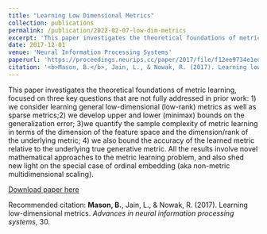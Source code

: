 ```yaml
---
title: "Learning Low Dimensional Metrics"
collection: publications
permalink: /publication/2022-02-07-low-dim-metrics
excerpt: 'This paper investigates the theoretical foundations of metric learning.'
date: 2017-12-01
venue: 'Neural Information Processing Systems'
paperurl: 'https://proceedings.neurips.cc/paper/2017/file/f12ee9734e1edf70ed02d9829018b3d9-Paper.pdf'
citation: '<b>Mason, B.</b>, Jain, L., & Nowak, R. (2017). Learning low-dimensional metrics. <i>Advances in neural information processing systems</i>, 30.'
---
```

This paper investigates the theoretical foundations of metric learning, focused on three key questions that are not fully addressed in prior work: 1) we consider learning general low-dimensional (low-rank) metrics as well as sparse metrics;2) we develop upper and lower (minimax) bounds on the generalization error; 3)we quantify the sample complexity of metric learning in terms of the dimension of the feature space and the dimension/rank of the underlying metric; 4) we also bound the accuracy of the learned metric relative to the underlying true generative metric. All the results involve novel mathematical approaches to the metric learning problem, and also shed new light on the special case of ordinal embedding (aka non-metric multidimensional scaling).

[Download paper here](https://proceedings.neurips.cc/paper/2017/file/f12ee9734e1edf70ed02d9829018b3d9-Paper.pdf)

Recommended citation: <b>Mason, B.</b>, Jain, L., & Nowak, R. (2017). Learning low-dimensional metrics. <i>Advances in neural information processing systems</i>, 30.